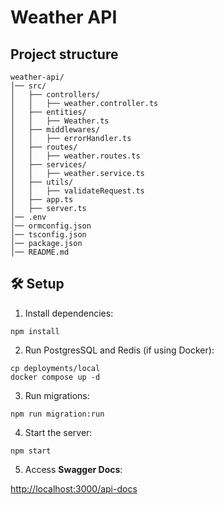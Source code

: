 # Weather API

## Project structure

```text
weather-api/
│── src/
│   ├── controllers/
│   │   ├── weather.controller.ts
│   ├── entities/
│   │   ├── Weather.ts
│   ├── middlewares/
│   │   ├── errorHandler.ts
│   ├── routes/
│   │   ├── weather.routes.ts
│   ├── services/
│   │   ├── weather.service.ts
│   ├── utils/
│   │   ├── validateRequest.ts
│   ├── app.ts
│   ├── server.ts
│── .env
│── ormconfig.json
│── tsconfig.json
│── package.json
│── README.md
```

## 🛠 Setup

1. Install dependencies:
```shell
npm install
```
2. Run PostgresSQL and Redis (if using Docker):
```shell
cp deployments/local
docker compose up -d
```
3. Run migrations:
```shell
npm run migration:run
```
4. Start the server:
```shell
npm start
```
5. Access **Swagger Docs**:

[http://localhost:3000/api-docs](http://localhost:3000/api-docs)

